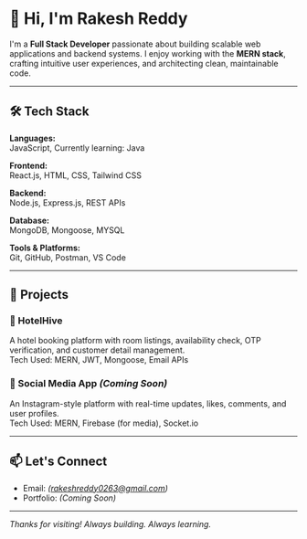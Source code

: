 # 👋 Hi, I'm Rakesh Reddy

I'm a **Full Stack Developer** passionate about building scalable web applications and backend systems. I enjoy working with the **MERN stack**, crafting intuitive user experiences, and architecting clean, maintainable code.

---

## 🛠 Tech Stack

**Languages:**  
JavaScript, 
Currently learning: Java

**Frontend:**  
React.js, HTML, CSS, Tailwind CSS

**Backend:**  
Node.js, Express.js, REST APIs

**Database:**  
MongoDB, Mongoose, MYSQL

**Tools & Platforms:**  
Git, GitHub, Postman, VS Code

---

## 🚀 Projects

### 🏨 HotelHive  
A hotel booking platform with room listings, availability check, OTP verification, and customer detail management.  
Tech Used: MERN, JWT, Mongoose, Email APIs

### 📸 Social Media App *(Coming Soon)*  
An Instagram-style platform with real-time updates, likes, comments, and user profiles.  
Tech Used: MERN, Firebase (for media), Socket.io

---

## 📫 Let's Connect

- Email: *(rakeshreddy0263@gmail.com)*
- Portfolio: *(Coming Soon)*

---

_Thanks for visiting! Always building. Always learning._
